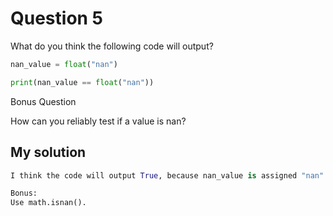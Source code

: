 # Question 5
What do you think the following code will output?

```python
nan_value = float("nan")

print(nan_value == float("nan"))
```
Bonus Question

How can you reliably test if a value is nan?

## My solution
```python
I think the code will output True, because nan_value is assigned "nan" passed to the float function, which results in the value of nan.

Bonus:
Use math.isnan().
```